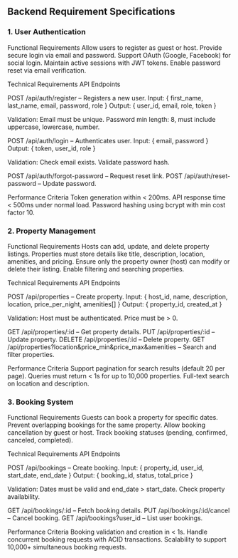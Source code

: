 ## Backend Requirement Specifications

### 1. User Authentication
Functional Requirements
Allow users to register as guest or host.
Provide secure login via email and password.
Support OAuth (Google, Facebook) for social login.
Maintain active sessions with JWT tokens.
Enable password reset via email verification.

Technical Requirements
API Endpoints

POST /api/auth/register – Registers a new user.
Input: { first_name, last_name, email, password, role }
Output: { user_id, email, role, token }

Validation:
Email must be unique.
Password min length: 8, must include uppercase, lowercase, number.

POST /api/auth/login – Authenticates user.
Input: { email, password }
Output: { token, user_id, role }

Validation:
Check email exists.
Validate password hash.

POST /api/auth/forgot-password – Request reset link.
POST /api/auth/reset-password – Update password.

Performance Criteria
Token generation within < 200ms.
API response time < 500ms under normal load.
Password hashing using bcrypt with min cost factor 10.

### 2. Property Management
Functional Requirements
Hosts can add, update, and delete property listings.
Properties must store details like title, description, location, amenities, and pricing.
Ensure only the property owner (host) can modify or delete their listing.
Enable filtering and searching properties.

Technical Requirements
API Endpoints

POST /api/properties – Create property.
Input: { host_id, name, description, location, price_per_night, amenities[] }
Output: { property_id, created_at }

Validation:
Host must be authenticated.
Price must be > 0.

GET /api/properties/:id – Get property details.
PUT /api/properties/:id – Update property.
DELETE /api/properties/:id – Delete property.
GET /api/properties?location&price_min&price_max&amenities – Search and filter properties.

Performance Criteria
Support pagination for search results (default 20 per page).
Queries must return < 1s for up to 10,000 properties.
Full-text search on location and description.

### 3. Booking System
Functional Requirements
Guests can book a property for specific dates.
Prevent overlapping bookings for the same property.
Allow booking cancellation by guest or host.
Track booking statuses (pending, confirmed, canceled, completed).

Technical Requirements
API Endpoints

POST /api/bookings – Create booking.
Input: { property_id, user_id, start_date, end_date }
Output: { booking_id, status, total_price }

Validation:
Dates must be valid and end_date > start_date.
Check property availability.

GET /api/bookings/:id – Fetch booking details.
PUT /api/bookings/:id/cancel – Cancel booking.
GET /api/bookings?user_id – List user bookings.

Performance Criteria
Booking validation and creation in < 1s.
Handle concurrent booking requests with ACID transactions.
Scalability to support 10,000+ simultaneous booking requests.